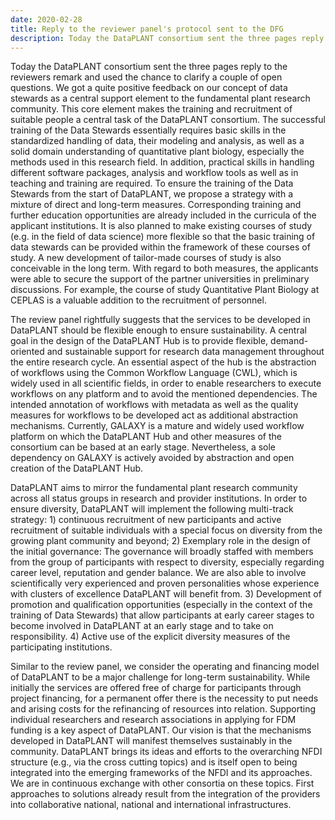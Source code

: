 ```yaml
---
date: 2020-02-28
title: Reply to the reviewer panel's protocol sent to the DFG
description: Today the DataPLANT consortium sent the three pages reply to the reviewers remark and used the chance to clarify a couple of open questions. We got a quite positive feedback on our concept of data stewards as a central support element to the fundamental plant research community. This core element makes the training and recruitment of suitable people a central task of the DataPLANT consortium. The successful training of the Data Stewards essentially requires basic skills in the standardized ...
---
```


Today the DataPLANT consortium sent the three pages reply to the reviewers remark and used the chance to clarify a couple of open questions. We got a quite positive feedback on our concept of data stewards as a central support element to the fundamental plant research community. This core element makes the training and recruitment of suitable people a central task of the DataPLANT consortium. The successful training of the Data Stewards essentially requires basic skills in the standardized handling of data, their modeling and analysis, as well as a solid domain understanding of quantitative plant biology, especially the methods used in this research field. In addition, practical skills in handling different software packages, analysis and workflow tools as well as in teaching and training are required. To ensure the training of the Data Stewards from the start of DataPLANT, we propose a strategy with a mixture of direct and long-term measures. Corresponding training and further education opportunities are already included in the curricula of the applicant institutions. It is also planned to make existing courses of study (e.g. in the field of data science) more flexible so that the basic training of data stewards can be provided within the framework of these courses of study. A new development of tailor-made courses of study is also conceivable in the long term. With regard to both measures, the applicants were able to secure the support of the partner universities in preliminary discussions. For example, the course of study Quantitative Plant Biology at CEPLAS is a valuable addition to the recruitment of personnel.		 

The review panel rightfully suggests that the services to be developed in DataPLANT should be flexible enough to ensure sustainability. A central goal in the design of the DataPLANT Hub is to provide flexible, demand-oriented and sustainable support for research data management throughout the entire research cycle. An essential aspect of the hub is the abstraction of workflows using the Common Workflow Language (CWL), which is widely used in all scientific fields, in order to enable researchers to execute workflows on any platform and to avoid the mentioned dependencies. The intended annotation of workflows with metadata as well as the quality measures for workflows to be developed act as additional abstraction mechanisms. Currently, GALAXY is a mature and widely used workflow platform on which the DataPLANT Hub and other measures of the consortium can be based at an early stage. Nevertheless, a sole dependency on GALAXY is actively avoided by abstraction and open creation of the DataPLANT Hub.		 

DataPLANT aims to mirror the fundamental plant research community across all status groups in research and provider institutions. In order to ensure diversity, DataPLANT will implement the following multi-track strategy: 1) continuous recruitment of new participants and active recruitment of suitable individuals with a special focus on diversity from the growing plant community and beyond; 2) Exemplary role in the design of the initial governance: The governance will broadly staffed with members from the group of participants with respect to diversity, especially regarding career level, reputation and gender balance. We are also able to involve scientifically very experienced and proven personalities whose experience with clusters of excellence DataPLANT will benefit from. 3) Development of promotion and qualification opportunities (especially in the context of the training of Data Stewards) that allow participants at early career stages to become involved in DataPLANT at an early stage and to take on responsibility. 4) Active use of the explicit diversity measures of the participating institutions.		 

Similar to the review panel, we consider the operating and financing model of DataPLANT to be a major challenge for long-term sustainability. While initially the services are offered free of charge for participants through project financing, for a permanent offer there is the necessity to put needs and arising costs for the refinancing of resources into relation. Supporting individual researchers and research associations in applying for FDM funding is a key aspect of DataPLANT. Our vision is that the mechanisms developed in DataPLANT will manifest themselves sustainably in the community. DataPLANT brings its ideas and efforts to the overarching NFDI structure (e.g., via the cross cutting topics) and is itself open to being integrated into the emerging frameworks of the NFDI and its approaches. We are in continuous exchange with other consortia on these topics. First approaches to solutions already result from the integration of the providers into collaborative national, national and international infrastructures.
